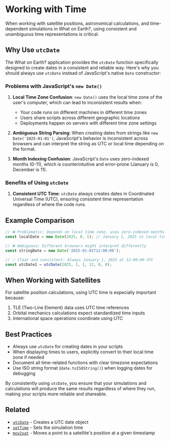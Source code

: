 # Working with Time

When working with satellite positions, astronomical calculations, and
time-dependent simulations in What on Earth?, using consistent and unambiguous
time representations is critical.

## Why Use `utcDate`

The What on Earth? application provides the `utcDate` function specifically
designed to create dates in a consistent and reliable way. Here's why you
should always use `utcDate` instead of JavaScript's native `Date` constructor:

### Problems with JavaScript's `new Date()`

1. **Local Time Zone Confusion**: `new Date()` uses the local time zone of the
user's computer, which can lead to inconsistent results when:
   - Your code runs on different machines in different time zones
   - Users share scripts across different geographic locations
   - Deployments happen on servers with different time zone settings

2. **Ambiguous String Parsing**: When creating dates from strings like `new
   Date('2025-01-01')`, JavaScript's behavior is inconsistent across browsers
and can interpret the string as UTC or local time depending on the format.

3. **Month Indexing Confusion**: JavaScript's `Date` uses zero-indexed months
   (0-11), which is counterintuitive and error-prone (January is 0, December is
11).

### Benefits of Using `utcDate`

1. **Consistent UTC Time**: `utcDate` always creates dates in Coordinated
   Universal Time (UTC), ensuring consistent time representation regardless of
where the code runs.


## Example Comparison

```javascript
// ❌ Problematic: Depends on local time zone, uses zero-indexed months
const localDate = new Date(2025, 0, 1); // January 1, 2025 in local time zone

// ❌ Ambiguous: Different browsers might interpret differently
const stringDate = new Date('2025-01-01T12:00:00');

// ✅ Clear and consistent: Always January 1, 2025 at 12:00:00 UTC
const utcDate1 = utcDate(2025, 1, 1, 12, 0, 0);
```

## When Working with Satellites

For satellite position calculations, using UTC time is especially important because:

1. TLE (Two-Line Element) data uses UTC time references
2. Orbital mechanics calculations expect standardized time inputs
3. International space operations coordinate using UTC

## Best Practices

- Always use `utcDate` for creating dates in your scripts
- When displaying times to users, explicitly convert to their local time zone if needed
- Document all time-related functions with clear timezone expectations
- Use ISO string format (`date.toISOString()`) when logging dates for debugging

By consistently using `utcDate`, you ensure that your simulations and calculations will produce the same results regardless of where they run, making your scripts more reliable and shareable.

## Related

- [`utcDate`](/dsl/commands/utcDate) - Creates a UTC date object
- [`setTime`](/dsl/commands/setTime) - Sets the simulation time
- [`mov2sat`](/dsl/commands/mov2sat) - Moves a point to a satellite's position at a given timestamp
